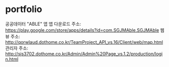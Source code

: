 # portfolio
공공데이터 "ABLE" 앱
앱 다운로드 주소: https://play.google.com/store/apps/details?id=com.SGJMAble.SGJMAble
웹 뷰 주소: http://qorwlaud.dothome.co.kr/TeamProject_API_vs.16/Client/web/map.html
관리자 주소: http://sjs3702.dothome.co.kr/Admin/Admin%20Page_vs.1.2/production/login.html



